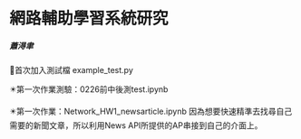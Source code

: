 # 網路輔助學習系統研究
##### 蕭淂聿 #####
  🔰首次加入測試檔 example_test.py
  
  ✴️第一次作業測驗：0226前中後測test.ipynb
  
  ✴️第一次作業：Network_HW1_newsarticle.ipynb
  因為想要快速精準去找尋自己需要的新聞文章，所以利用News API所提供的AP串接到自己的介面上。
